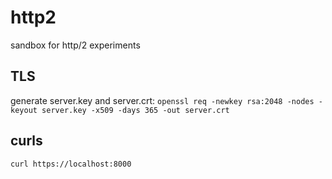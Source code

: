 # http2

sandbox for http/2 experiments

## TLS

generate server.key and server.crt:
`openssl req -newkey rsa:2048 -nodes -keyout server.key -x509 -days 365 -out server.crt`

## curls

```bash
curl https://localhost:8000
```
